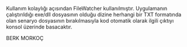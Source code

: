 Kullanım kolaylığı açısından FileWatcher kullanılmıştır. Uygulamanın çalıştırıldığı exe/dll dosyasının olduğu dizine herhangi bir TXT formatında olan senaryo dosyasının bırakılmasıyla kod otomatik olarak ilgili çıktıyı konsol üzerinde basacaktır.

BERK MORKOÇ
